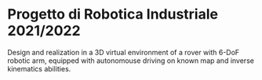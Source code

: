 # Progetto di Robotica Industriale 2021/2022 

Design and realization in a 3D virtual environment of a rover with 6-DoF robotic arm, equipped with autonomouse driving on known map and inverse kinematics abilities.
